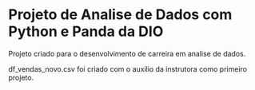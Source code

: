 # Projeto de Analise de Dados com Python e Panda da DIO
Projeto criado para o desenvolvimento de carreira em analise de dados.

df_vendas_novo.csv foi criado com o auxilio da instrutora como primeiro projeto.
